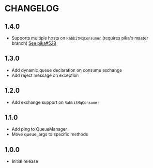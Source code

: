 CHANGELOG
=========

1.4.0
-----

* Supports multiple hosts on `RabbitMqConsumer` (requires pika's master branch) [See pika#528](https://github.com/pika/pika/issues/528)

1.3.0
-----

* Add dynamic queue declaration on consume exchange
* Add reject message on exception

1.2.0
-----

* Add exchange support on `RabbitMqConsumer`

1.1.0
-----

* Add ping to QueueManager
* Move queue_args to specific methods

1.0.0
-----

* Initial release
